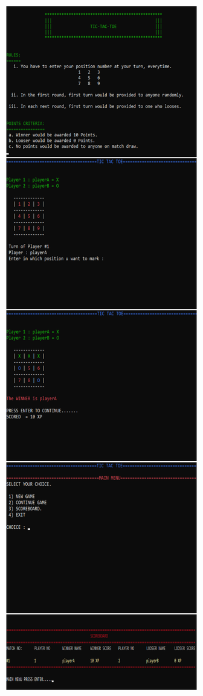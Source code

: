 <div align="center">
  <a href="https://github.com/maaz-siddiqui/TicTacToe">
    <img src="images/Menu.png" alt="Logo" width="640" height="400">
  </a>
</div>
<div align="center">
  <a href="https://github.com/maaz-siddiqui/TicTacToe">
    <img src="images/Board.png" alt="Logo" width="640" height="400">
  </a>
</div>
<div align="center">
  <a href="https://github.com/maaz-siddiqui/TicTacToe">
    <img src="images/Board2.png" alt="Logo" width="640" height="400">
  </a>
</div>
<div align="center">
  <a href="https://github.com/maaz-siddiqui/TicTacToe">
    <img src="images/Main.png" alt="Logo" width="640" height="400">
  </a>
</div>
<div align="center">
  <a href="https://github.com/maaz-siddiqui/TicTacToe">
    <img src="images/Scoreboard.png" alt="Logo" width="870" height="200">
  </a>
</div>
